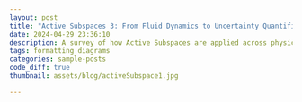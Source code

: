 ```yaml
---
layout: post
title: "Active Subspaces 3: From Fluid Dynamics to Uncertainty Quantification"
date: 2024-04-29 23:36:10
description: A survey of how Active Subspaces are applied across physics and engineering. We highlight case studies in fluid dynamics, aerospace design, Bayesian inference, and uncertainty quantification, and show how the method naturally connects to dimensional analysis.
tags: formatting diagrams
categories: sample-posts
code_diff: true
thumbnail: assets/blog/activeSubspace1.jpg

---
```

